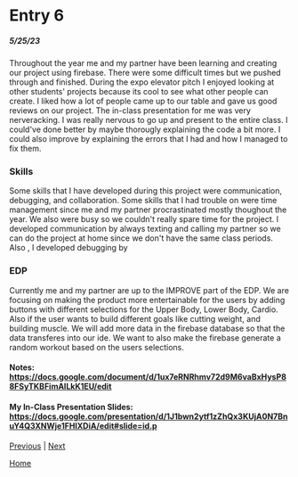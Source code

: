 # Entry 6
##### 5/25/23

Throughout the year me and my partner have been learning and creating our project using firebase. There were some difficult times but we pushed through and finished. During the expo elevator pitch I enjoyed looking at other students' projects because its cool to see what other people can create. I liked how a lot of people came up to our table and gave us good reviews on our project. The in-class presentation for me was very nerveracking. I was really nervous to go up and present to the entire class. I could've done better by maybe thorougly explaining the code a bit more. I could also improve by explaining the errors that I had and how I managed to fix them.

### Skills
Some skills that I have developed during this project were communication, debugging, and collaboration. Some skills that I had trouble on were time management since me and my partner procrastinated mostly thoughout the year. We also were busy so we couldn't really spare time for the project. I developed communication by always texting and calling my partner so we can do the project at home since we don't have the same class periods. Also , I developed debugging by



### EDP
Currently me and my partner are up to the IMPROVE part of the EDP. We are focusing on making the product more entertainable for the users by adding buttons with different selections for the Upper Body, Lower Body, Cardio. Also if the  user wants to build different goals like cutting weight, and building muscle. We will add more data in the firebase database so that the data transferes into our ide. We want to also make the firebase generate a random workout based on the users selections.

####  Notes: https://docs.google.com/document/d/1ux7eRNRhmv72d9M6vaBxHysP88FSyTKBFimAlLkK1EU/edit
#### My In-Class Presentation Slides: https://docs.google.com/presentation/d/1J1bwn2ytf1zZhQx3KUjA0N7BnuY4Q3XNWje1FHlXDiA/edit#slide=id.p
[Previous](entry05.md) | [Next](entry07.md)

[Home](../README.md)